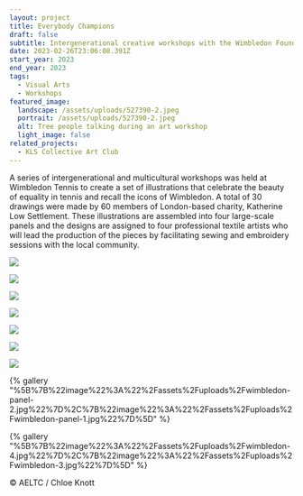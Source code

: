 ```yaml
---
layout: project
title: Everybody Champions
draft: false
subtitle: Intergenerational creative workshops with the Wimbledon Foundation
date: 2023-02-26T23:06:08.391Z
start_year: 2023
end_year: 2023
tags:
  - Visual Arts
  - Workshops
featured_image:
  landscape: /assets/uploads/527390-2.jpeg
  portrait: /assets/uploads/527390-2.jpeg
  alt: Tree people talking during an art workshop
  light_image: false
related_projects:
  - KLS Collective Art Club
---
```

A series of intergenerational and multicultural workshops was held at Wimbledon Tennis to create a set of illustrations that celebrate the beauty of equality in tennis and recall the icons of Wimbledon. A total of 30 drawings were made by 60 members of London-based charity, Katherine Low Settlement. These illustrations are assembled into four large-scale panels and the designs are assigned to four professional textile artists who will lead the production of the pieces by facilitating sewing and embroidery sessions with the local community.

![](/assets/uploads/img_6060.jpg)

![](/assets/uploads/527349.jpg)

![](/assets/uploads/527384.jpg)

![](/assets/uploads/527395.jpg)

![](/assets/uploads/527326.jpg)

![](/assets/uploads/527334.jpg)

![](/assets/uploads/527444.jpg)

{% gallery "%5B%7B%22image%22%3A%22%2Fassets%2Fuploads%2Fwimbledon-panel-2.jpg%22%7D%2C%7B%22image%22%3A%22%2Fassets%2Fuploads%2Fwimbledon-panel-1.jpg%22%7D%5D" %}

{% gallery "%5B%7B%22image%22%3A%22%2Fassets%2Fuploads%2Fwimbledon-4.jpg%22%7D%2C%7B%22image%22%3A%22%2Fassets%2Fuploads%2Fwimbledon-3.jpg%22%7D%5D" %}



© AELTC / Chloe Knott